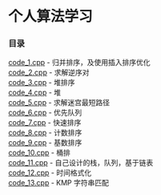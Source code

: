 # 个人算法学习

### 目录

[code_1.cpp](./code_1.cpp) - 归并排序，及使用插入排序优化  
[code_2.cpp](./code_2.cpp) - 求解逆序对  
[code_3.cpp](./code_3.cpp) - 堆排序  
[code_4.cpp](./code_4.cpp) - 堆  
[code_5.cpp](./code_5.cpp) - 求解迷宫最短路径  
[code_6.cpp](./code_6.cpp) - 优先队列  
[code_7.cpp](./code_7.cpp) - 快速排序  
[code_8.cpp](./code_8.cpp) - 计数排序  
[code_9.cpp](./code_9.cpp) - 基数排序  
[code_10.cpp](./code_10.cpp) - 桶排  
[code_11.cpp](./code_11.cpp) - 自己设计的栈，队列，基于链表  
[code_12.cpp](./code_12.cpp) - 时间格式化  
[code_13.cpp](./code_13.cpp) - KMP 字符串匹配  